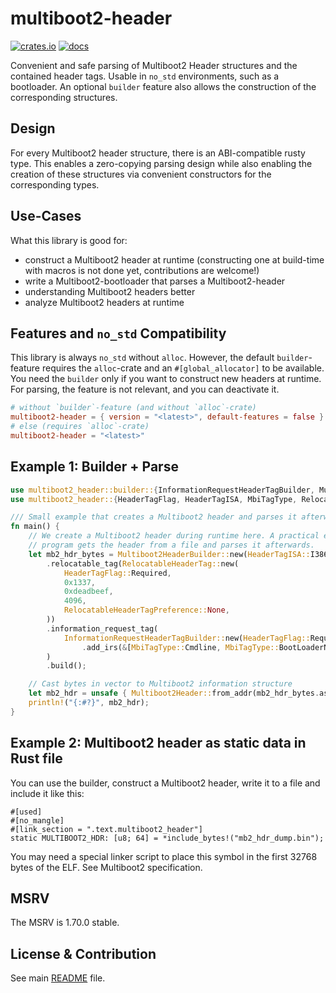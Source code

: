 # multiboot2-header

[![crates.io](https://img.shields.io/crates/v/multiboot2-header.svg)](https://crates.io/crates/multiboot2-header)
[![docs](https://docs.rs/multiboot2-header/badge.svg)](https://docs.rs/multiboot2-header/)

Convenient and safe parsing of Multiboot2 Header structures and the
contained header tags. Usable in `no_std` environments, such as a
bootloader. An optional `builder` feature also allows the construction of
the corresponding structures.

## Design

For every Multiboot2 header structure, there is an ABI-compatible rusty type.
This enables a zero-copying parsing design while also enabling the creation of
these structures via convenient constructors for the corresponding types.

## Use-Cases

What this library is good for:

- construct a Multiboot2 header at runtime (constructing one at build-time with
  macros is not done yet, contributions are welcome!)
- write a Multiboot2-bootloader that parses a Multiboot2-header
- understanding Multiboot2 headers better
- analyze Multiboot2 headers at runtime

## Features and `no_std` Compatibility

This library is always `no_std` without `alloc`. However, the default `builder`-
feature requires the `alloc`-crate and an `#[global_allocator]` to be available.
You need the `builder` only if you want to construct new headers at runtime.
For parsing, the feature is not relevant, and you can deactivate it.

```toml
# without `builder`-feature (and without `alloc`-crate)
multiboot2-header = { version = "<latest>", default-features = false }
# else (requires `alloc`-crate)
multiboot2-header = "<latest>"
```

## Example 1: Builder + Parse

```rust
use multiboot2_header::builder::{InformationRequestHeaderTagBuilder, Multiboot2HeaderBuilder};
use multiboot2_header::{HeaderTagFlag, HeaderTagISA, MbiTagType, RelocatableHeaderTag, RelocatableHeaderTagPreference, Multiboot2Header};

/// Small example that creates a Multiboot2 header and parses it afterwards.
fn main() {
    // We create a Multiboot2 header during runtime here. A practical example is that your
    // program gets the header from a file and parses it afterwards.
    let mb2_hdr_bytes = Multiboot2HeaderBuilder::new(HeaderTagISA::I386)
        .relocatable_tag(RelocatableHeaderTag::new(
            HeaderTagFlag::Required,
            0x1337,
            0xdeadbeef,
            4096,
            RelocatableHeaderTagPreference::None,
        ))
        .information_request_tag(
            InformationRequestHeaderTagBuilder::new(HeaderTagFlag::Required)
                .add_irs(&[MbiTagType::Cmdline, MbiTagType::BootLoaderName]),
        )
        .build();

    // Cast bytes in vector to Multiboot2 information structure
    let mb2_hdr = unsafe { Multiboot2Header::from_addr(mb2_hdr_bytes.as_ptr().cast()) };
    println!("{:#?}", mb2_hdr);
}
```

## Example 2: Multiboot2 header as static data in Rust file

You can use the builder, construct a Multiboot2 header, write it to a file and
include it like this:

```
#[used]
#[no_mangle]
#[link_section = ".text.multiboot2_header"]
static MULTIBOOT2_HDR: [u8; 64] = *include_bytes!("mb2_hdr_dump.bin");
```

You may need a special linker script to place this symbol in the first 32768
bytes of the ELF. See Multiboot2 specification.

## MSRV

The MSRV is 1.70.0 stable.

## License & Contribution

See main [README](https://github.com/rust-osdev/multiboot2/blob/main/README.md)
file.
